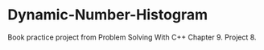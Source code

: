 # Dynamic-Number-Histogram
Book practice project from Problem Solving With C++ Chapter 9. Project 8.
